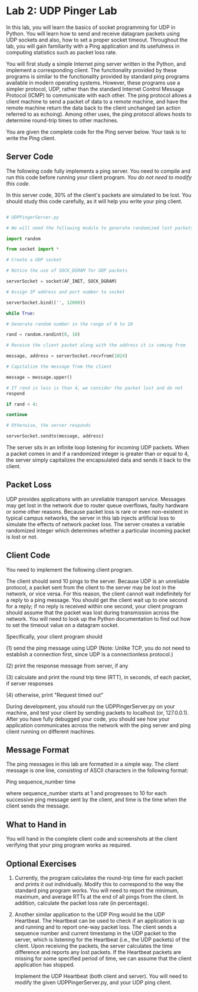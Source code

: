 Lab 2: UDP Pinger Lab
=====================

In this lab, you will learn the basics of socket programming for UDP in
Python. You will learn how to send and receive datagram packets using
UDP sockets and also, how to set a proper socket timeout. Throughout the
lab, you will gain familiarity with a Ping application and its
usefulness in computing statistics such as packet loss rate.

You will first study a simple Internet ping server written in the
Python, and implement a corresponding client. The functionality provided
by these programs is similar to the functionality provided by standard
ping programs available in modern operating systems. However, these
programs use a simpler protocol, UDP, rather than the standard Internet
Control Message Protocol (ICMP) to communicate with each other. The ping
protocol allows a client machine to send a packet of data to a remote
machine, and have the remote machine return the data back to the client
unchanged (an action referred to as echoing). Among other uses, the ping
protocol allows hosts to determine round-trip times to other machines.

You are given the complete code for the Ping server below. Your task is
to write the Ping client.

Server Code
-----------

The following code fully implements a ping server. You need to compile
and run this code before running your client program. *You do not need
to modify this code.*

In this server code, 30% of the client's packets are simulated to be
lost. You should study this code carefully, as it will help you write
your ping client.

```py

# UDPPingerServer.py

# We will need the following module to generate randomized lost packets

import random

from socket import *

# Create a UDP socket

# Notice the use of SOCK_DGRAM for UDP packets

serverSocket = socket(AF_INET, SOCK_DGRAM)

# Assign IP address and port number to socket

serverSocket.bind(('', 12000))

while True:

# Generate random number in the range of 0 to 10

rand = random.randint(0, 10)

# Receive the client packet along with the address it is coming from

message, address = serverSocket.recvfrom(1024)

# Capitalize the message from the client

message = message.upper()

# If rand is less is than 4, we consider the packet lost and do not
respond

if rand < 4:

continue

# Otherwise, the server responds

serverSocket.sendto(message, address)
```
The server sits in an infinite loop listening for incoming UDP packets.
When a packet comes in and if a randomized integer is greater than or
equal to 4, the server simply capitalizes the encapsulated data and
sends it back to the client.

Packet Loss
-----------

UDP provides applications with an unreliable transport service. Messages
may get lost in the network due to router queue overflows, faulty
hardware or some other reasons. Because packet loss is rare or even
non-existent in typical campus networks, the server in this lab injects
artificial loss to simulate the effects of network packet loss. The
server creates a variable randomized integer which determines whether a
particular incoming packet is lost or not.

Client Code
-----------

You need to implement the following client program.

The client should send 10 pings to the server. Because UDP is an
unreliable protocol, a packet sent from the client to the server may be
lost in the network, or vice versa. For this reason, the client cannot
wait indefinitely for a reply to a ping message. You should get the
client wait up to one second for a reply; if no reply is received within
one second, your client program should assume that the packet was lost
during transmission across the network. You will need to look up the
Python documentation to find out how to set the timeout value on a
datagram socket.

Specifically, your client program should

(1) send the ping message using UDP (Note: Unlike TCP, you do not need
to establish a connection first, since UDP is a connectionless
protocol.)

(2) print the response message from server, if any

(3) calculate and print the round trip time (RTT), in seconds, of each
packet, if server responses

(4) otherwise, print "Request timed out"

During development, you should run the UDPPingerServer.py on your
machine, and test your client by sending packets to localhost (or,
127.0.0.1). After you have fully debugged your code, you should see how
your application communicates across the network with the ping server
and ping client running on different machines.

Message Format
--------------

The ping messages in this lab are formatted in a simple way. The client
message is one line, consisting of ASCII characters in the following
format:

Ping sequence_number time

where sequence_number starts at 1 and progresses to 10 for each
successive ping message sent by the client, and time is the time when
the client sends the message.

What to Hand in
---------------

You will hand in the complete client code and screenshots at the client
verifying that your ping program works as required.

Optional Exercises
------------------

1.  Currently, the program calculates the round-trip time for each
    packet and prints it out individually. Modify this to correspond to
    the way the standard ping program works. You will need to report the
    minimum, maximum, and average RTTs at the end of all pings from the
    client. In addition, calculate the packet loss rate (in percentage).

2.  Another similar application to the UDP Ping would be the UDP
    Heartbeat. The Heartbeat can be used to check if an application is
    up and running and to report one-way packet loss. The client sends a
    sequence number and current timestamp in the UDP packet to the
    server, which is listening for the Heartbeat (i.e., the UDP packets)
    of the client. Upon receiving the packets, the server calculates the
    time difference and reports any lost packets. If the Heartbeat
    packets are missing for some specified period of time, we can assume
    that the client application has stopped.

    Implement the UDP Heartbeat (both client and server). You will need to
    modify the given UDPPingerServer.py, and your UDP ping client.
